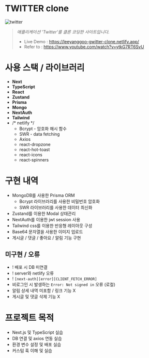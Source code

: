 # TWITTER clone
![twitter](https://github.com/leeyanggoo/next-gwitter-clone/assets/125417787/2fe6bc89-cb27-4a52-be47-f4bddf932e8d)

>  _애플리케이션 'Twitter'를 클론 코딩한 사이트입니다._
> + Live Demo : https://leeyanggoo-gwitter-clone.netlify.app/
> + Refer to : https://www.youtube.com/watch?v=ytkG7RT6SvU

# 사용 스택 / 라이브러리
+ **Next**
+ **TypeScript**
+ **React**
+ **Zustand**
+ **Prisma**
+ **Mongo**
+ **NextAuth**
+ **Tailwind**
+ /* netlify */
  + Bcrypt - 암호화 해시 함수
  + SWR - data fetching
  + Axios
  + react-dropzone
  + react-hot-toast
  + react-icons
  + react-spinners

# 구현 내역
+ MongoDB를 사용한 Prisma ORM
  + Bcrypt 라이브러리를 사용한 비밀번호 암호화
  + SWR 라이브러리를 사용한 데이터 최신화
+ Zustand를 이용한 Modal 상태관리
+ NextAuth를 이용한 jwt session 사용
+ Tailwind css를 이용한 반응형 레이아웃 구성
+ Base64 문자열을 사용한 이미지 업로드
+ 게시글 / 댓글 / 좋아요 / 알림 기능 구현

## 미구현 / 오류
+ ! 배포 시 DB 미연결
+ ! server와 netlify 오류
+ ! `[next-auth][error][CLIENT_FETCH_ERROR]`
+ 비로그인 시 발생하는 `Error: Not signed in` 오류 (로컬)
+ 알림 상세 내역 미포함 / 링크 기능 X
+ 게시글 및 댓글 삭제 기능 X

# 프로젝트 목적
+ Next.js 및 TypeScript 실습
+ DB 연결 및 axios 연동 실습
+ 환경 변수 설정 및 배포 실습
+ 커스텀 훅 이해 및 실습

